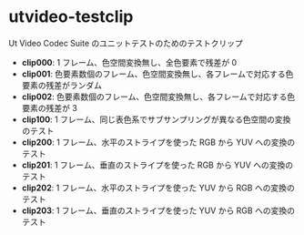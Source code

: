 # utvideo-testclip

Ut Video Codec Suite のユニットテストのためのテストクリップ

- **clip000**: 1 フレーム、色空間変換無し、全色要素で残差が 0
- **clip001**: 色要素数個のフレーム、色空間変換無し、各フレームで対応する色要素の残差がランダム
- **clip002**: 色要素数個のフレーム、色空間変換無し、各フレームで対応する色要素の残差が 3
- **clip100**: 1 フレーム、同じ表色系でサブサンプリングが異なる色空間の変換のテスト
- **clip200**: 1 フレーム、水平のストライプを使った RGB から YUV への変換のテスト
- **clip201**: 1 フレーム、垂直のストライプを使った RGB から YUV への変換のテスト
- **clip202**: 1 フレーム、水平のストライプを使った YUV から RGB への変換のテスト
- **clip203**: 1 フレーム、垂直のストライプを使った YUV から RGB への変換のテスト
